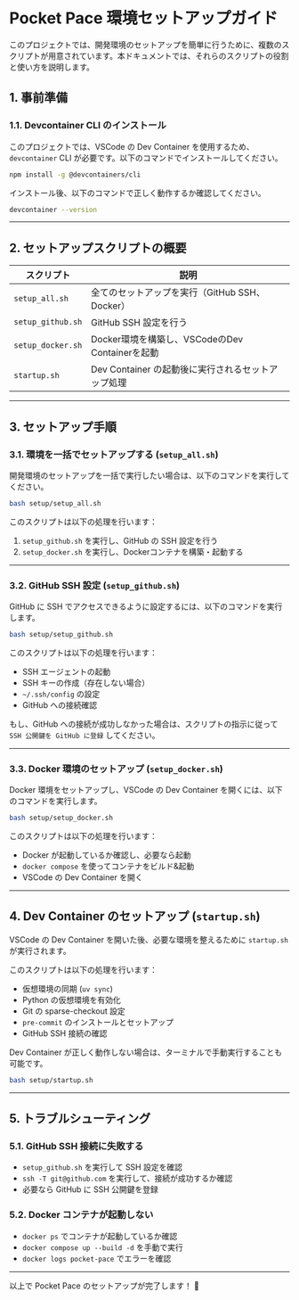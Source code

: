 # Pocket Pace 環境セットアップガイド

このプロジェクトでは、開発環境のセットアップを簡単に行うために、複数のスクリプトが用意されています。本ドキュメントでは、それらのスクリプトの役割と使い方を説明します。

## 1. 事前準備

### 1.1. Devcontainer CLI のインストール

このプロジェクトでは、VSCode の Dev Container を使用するため、`devcontainer` CLI が必要です。以下のコマンドでインストールしてください。

```bash
npm install -g @devcontainers/cli
```

インストール後、以下のコマンドで正しく動作するか確認してください。

```bash
devcontainer --version
```

---

## 2. セットアップスクリプトの概要

| スクリプト | 説明 |
|------------|--------------------------|
| `setup_all.sh` | 全てのセットアップを実行（GitHub SSH、Docker） |
| `setup_github.sh` | GitHub SSH 設定を行う |
| `setup_docker.sh` | Docker環境を構築し、VSCodeのDev Containerを起動 |
| `startup.sh` | Dev Container の起動後に実行されるセットアップ処理 |

---

## 3. セットアップ手順

### 3.1. 環境を一括でセットアップする (`setup_all.sh`)

開発環境のセットアップを一括で実行したい場合は、以下のコマンドを実行してください。

```bash
bash setup/setup_all.sh
```

このスクリプトは以下の処理を行います：
1. `setup_github.sh` を実行し、GitHub の SSH 設定を行う
2. `setup_docker.sh` を実行し、Dockerコンテナを構築・起動する

---

### 3.2. GitHub SSH 設定 (`setup_github.sh`)

GitHub に SSH でアクセスできるように設定するには、以下のコマンドを実行します。

```bash
bash setup/setup_github.sh
```

このスクリプトは以下の処理を行います：
- SSH エージェントの起動
- SSH キーの作成（存在しない場合）
- `~/.ssh/config` の設定
- GitHub への接続確認

もし、GitHub への接続が成功しなかった場合は、スクリプトの指示に従って `SSH 公開鍵を GitHub に登録` してください。

---

### 3.3. Docker 環境のセットアップ (`setup_docker.sh`)

Docker 環境をセットアップし、VSCode の Dev Container を開くには、以下のコマンドを実行します。

```bash
bash setup/setup_docker.sh
```

このスクリプトは以下の処理を行います：
- Docker が起動しているか確認し、必要なら起動
- `docker compose` を使ってコンテナをビルド&起動
- VSCode の Dev Container を開く

---

## 4. Dev Container のセットアップ (`startup.sh`)

VSCode の Dev Container を開いた後、必要な環境を整えるために `startup.sh` が実行されます。

このスクリプトは以下の処理を行います：
- 仮想環境の同期 (`uv sync`)
- Python の仮想環境を有効化
- Git の sparse-checkout 設定
- `pre-commit` のインストールとセットアップ
- GitHub SSH 接続の確認

Dev Container が正しく動作しない場合は、ターミナルで手動実行することも可能です。

```bash
bash setup/startup.sh
```

---

## 5. トラブルシューティング

### 5.1. GitHub SSH 接続に失敗する
- `setup_github.sh` を実行して SSH 設定を確認
- `ssh -T git@github.com` を実行して、接続が成功するか確認
- 必要なら GitHub に SSH 公開鍵を登録

### 5.2. Docker コンテナが起動しない
- `docker ps` でコンテナが起動しているか確認
- `docker compose up --build -d` を手動で実行
- `docker logs pocket-pace` でエラーを確認

---

以上で Pocket Pace のセットアップが完了します！ 🚀

